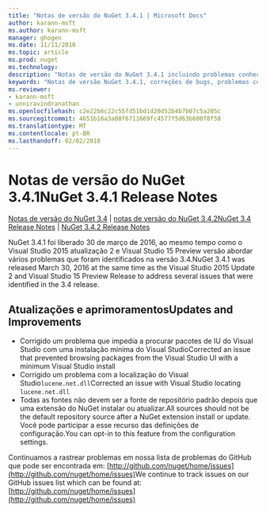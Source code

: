 ```yaml
---
title: "Notas de versão do NuGet 3.4.1 | Microsoft Docs"
author: karann-msft
ms.author: karann-msft
manager: ghogen
ms.date: 11/11/2016
ms.topic: article
ms.prod: nuget
ms.technology: 
description: "Notas de versão do NuGet 3.4.1 incluindo problemas conhecidos, correções de bug, recursos adicionados e DCRs."
keywords: "Notas de versão NuGet 3.4.1, correções de bugs, problemas conhecidos, adicionaram recursos, DCRs"
ms.reviewer:
- karann-msft
- unniravindranathan
ms.openlocfilehash: c2e22b6c22c55fd51bd1d20d52b4b7b07c5a205c
ms.sourcegitcommit: 4651b16a3a08f6711669fc4577f5d63b600f8f58
ms.translationtype: MT
ms.contentlocale: pt-BR
ms.lasthandoff: 02/02/2018
---
```

# <a name="nuget-341-release-notes"></a><span data-ttu-id="fabf2-104">Notas de versão do NuGet 3.4.1</span><span class="sxs-lookup"><span data-stu-id="fabf2-104">NuGet 3.4.1 Release Notes</span></span>

<span data-ttu-id="fabf2-105">[Notas de versão do NuGet 3.4](../release-notes/nuget-3.4.md) | [notas de versão do NuGet 3.4.2](../release-notes/nuget-3.4.2.md)</span><span class="sxs-lookup"><span data-stu-id="fabf2-105">[NuGet 3.4 Release Notes](../release-notes/nuget-3.4.md) | [NuGet 3.4.2 Release Notes](../release-notes/nuget-3.4.2.md)</span></span>

<span data-ttu-id="fabf2-106">NuGet 3.4.1 foi liberado 30 de março de 2016, ao mesmo tempo como o Visual Studio 2015 atualização 2 e Visual Studio 15 Preview versão abordar vários problemas que foram identificados na versão 3.4.</span><span class="sxs-lookup"><span data-stu-id="fabf2-106">NuGet 3.4.1 was released March 30, 2016 at the same time as the Visual Studio 2015 Update 2 and Visual Studio 15 Preview Release to address several issues that were identified in the 3.4 release.</span></span>

## <a name="updates-and-improvements"></a><span data-ttu-id="fabf2-107">Atualizações e aprimoramentos</span><span class="sxs-lookup"><span data-stu-id="fabf2-107">Updates and Improvements</span></span>

* <span data-ttu-id="fabf2-108">Corrigido um problema que impedia a procurar pacotes de IU do Visual Studio com uma instalação mínima do Visual Studio</span><span class="sxs-lookup"><span data-stu-id="fabf2-108">Corrected an issue that prevented browsing packages from the Visual Studio UI with a minimum Visual Studio install</span></span>
* <span data-ttu-id="fabf2-109">Corrigido um problema com a localização do Visual Studio`lucene.net.dll`</span><span class="sxs-lookup"><span data-stu-id="fabf2-109">Corrected an issue with Visual Studio locating `lucene.net.dll`</span></span>
* <span data-ttu-id="fabf2-110">Todas as fontes não devem ser a fonte de repositório padrão depois que uma extensão do NuGet instalar ou atualizar.</span><span class="sxs-lookup"><span data-stu-id="fabf2-110">All sources should not be the default repository source after a NuGet extension install or update.</span></span>  <span data-ttu-id="fabf2-111">Você pode participar a esse recurso das definições de configuração.</span><span class="sxs-lookup"><span data-stu-id="fabf2-111">You can opt-in to this feature from the configuration settings.</span></span>

<span data-ttu-id="fabf2-112">Continuamos a rastrear problemas em nossa lista de problemas do GitHub que pode ser encontrada em: [http://github.com/nuget/home/issues](http://github.com/nuget/home/issues)</span><span class="sxs-lookup"><span data-stu-id="fabf2-112">We continue to track issues on our GitHub issues list which can be found at: [http://github.com/nuget/home/issues](http://github.com/nuget/home/issues)</span></span>